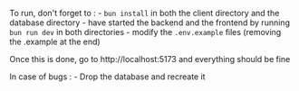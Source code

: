 To run, don't forget to : 
    - `bun install` in both the client directory and the database directory
    - have started the backend and the frontend by running `bun run dev` in both directories
    - modify the `.env.example` files (removing the .example at the end)

Once this is done, go to http://localhost:5173 and everything should be fine

In case of bugs : 
    - Drop the database and recreate it
